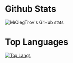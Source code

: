 # Github Stats
![MrOlegTitov's GitHub stats](https://github-readme-stats.vercel.app/api?username=mrolegtitov&show_icons=true&theme=nightowl)
# Top Languages 
[![Top Langs](https://github-readme-stats.vercel.app/api/top-langs/?username=mrolegtitov&langs_count=8&theme=nightowl)](https://github.com/anuraghazra/github-readme-stats)
